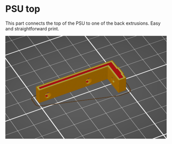 # PSU top

This part connects the top of the PSU to one of the back extrusions. Easy and straightforward print.

![Slicer screenshot](screenshot.png)